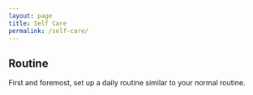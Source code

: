 ```yaml
---
layout: page
title: Self Care
permalink: /self-care/
---
```


## Routine
First and foremost, set up a daily routine similar to your normal routine.
